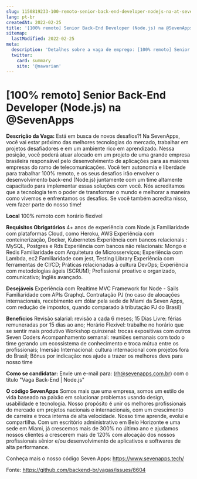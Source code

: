 ```yaml
---
slug: 1150819233-100-remoto-senior-back-end-developer-nodejs-na-at-sevenapps
lang: pt-br
createdAt: 2022-02-25
title: '[100% remoto] Senior Back-End Developer (Node.js) na @SevenApps - Vaga de Emprego'
sitemap:
  lastModified: 2022-02-25
meta:
  description: 'Detalhes sobre a vaga de emprego: [100% remoto] Senior Back-End Developer (Node.js) na @SevenApps'
  twitter:
    card: summary
    site: '@nawarian'
---
```


# [100% remoto] Senior Back-End Developer (Node.js) na @SevenApps

**Descrição da Vaga:**
Está em busca de novos desafios?! Na SevenApps, você vai estar próximo das melhores tecnologias do mercado, trabalhar em projetos desafiadores e em um ambiente rico em aprendizado.
Nessa posição, você poderá atuar alocado em um projeto de uma grande empresa brasileira responsável pelo desenvolvimento de aplicações para as maiores empresas do ramo de telecomunicações. Você tem autonomia e liberdade para trabalhar 100% remoto, e os seus desafios irão envolver o desenvolvimento back-end (Node.js) juntamente com um time altamente capacitado para implementar essas soluções com você.
Nós acreditamos que a tecnologia tem o poder de transformar o mundo e melhorar a maneira como vivemos e enfrentamos os desafios. Se você também acredita nisso, vem fazer parte do nosso time!

**Local**
100% remoto com horário flexível

**Requisitos
Obrigatórios**
4+ anos de experiência com Node.js
Familiaridade com plataformas Cloud, como Heroku, AWS
Experiência com conteinerização, Docker, Kubernetes
Experiência com bancos relacionais : MySQL, Postgres e Rds
Experiência com bancos não relacionais: Mongo e Redis
Familiaridade com Arquitetura de Microsserviços;
Experiência com Lambda, ec2
Familiaridade com jest, Testing Library
Experiência com ferramentas de CI/CD;
Práticas relacionadas à cultura DevOps;
Experiência com metodologias ágeis (SCRUM);
Profissional proativo e organizado, comunicativo;
Inglês avançado.

**Desejáveis**
Experiência com Realtime MVC Framework for Node - Sails
Familiaridade com APIs GraphqL
Contratação
PJ (no caso de alocações internacionais, recebimento em dólar pela sede de Miami da Seven Apps, com redução de impostos, quando comparado à tributação PJ do Brasil)

**Benefícios**
Revisão salarial: revisão a cada 6 meses;
15 Dias Livre: férias remuneradas por 15 dias ao ano;
Horário Flexível: trabalhe no horário que se sentir mais produtivo
Workshop quinzenal: trocas expositivas com outros Seven Coders
Acompanhamento semanal: reuniões semanais com todo o time gerando um ecossistema de conhecimento e troca mútua entre os profissionais;
Imersão Internacional: cultura internacional com projetos fora do Brasil;
Bônus por indicação: nos ajude a trazer os melhores devs para nosso time

**Como se candidatar:**
Envie um e-mail para: ([rh@sevenapps.com.br](mailto:rh@sevenapps.com.br)) com o título "Vaga Back-End | Node.js"

**O código SevenApps**
Somos mais que uma empresa, somos um estilo de vida baseado na paixão em solucionar problemas usando design, usabilidade e tecnologia. Nosso propósito é unir os melhores profissionais do mercado em projetos nacionais e internacionais, com um crescimento de carreira e troca interna de alta velocidade. Nosso time aprende, evolui e compartilha.
Com um escritório administrativo em Belo Horizonte e uma sede em Miami, já crescemos mais de 300% no último ano e ajudamos nossos clientes a crescerem mais de 120% com alocação dos nossos profissionais sênior e/ou desenvolvimento de aplicativos e softwares de alta performance.

Conheça mais o nosso código Seven Apps: https://www.sevenapps.tech/

Fonte: https://github.com/backend-br/vagas/issues/8604